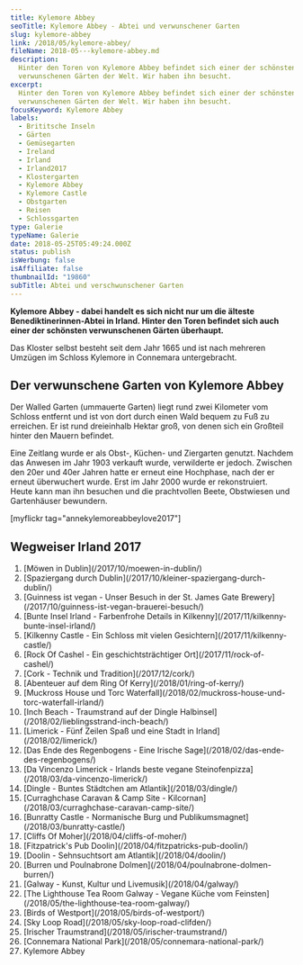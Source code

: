 ```yaml
---
title: Kylemore Abbey
seoTitle: Kylemore Abbey - Abtei und verwunschener Garten
slug: kylemore-abbey
link: /2018/05/kylemore-abbey/
fileName: 2018-05---kylemore-abbey.md
description:
  Hinter den Toren von Kylemore Abbey befindet sich einer der schönsten
  verwunschenen Gärten der Welt. Wir haben ihn besucht.
excerpt:
  Hinter den Toren von Kylemore Abbey befindet sich einer der schönsten
  verwunschenen Gärten der Welt. Wir haben ihn besucht.
focusKeyword: Kylemore Abbey
labels:
  - Brititsche Inseln
  - Gärten
  - Gemüsegarten
  - Ireland
  - Irland
  - Irland2017
  - Klostergarten
  - Kylemore Abbey
  - Kylemore Castle
  - Obstgarten
  - Reisen
  - Schlossgarten
type: Galerie
typeName: Galerie
date: 2018-05-25T05:49:24.000Z
status: publish
isWerbung: false
isAffiliate: false
thumbnailId: "19860"
subTitle: Abtei und verschwunschener Garten
---
```


<strong>Kylemore Abbey - dabei handelt es sich nicht nur um die älteste
Benediktinerinnen-Abtei in Irland. Hinter den Toren befindet sich auch einer der
schönsten verwunschenen Gärten überhaupt.</strong>

Das Kloster selbst besteht seit dem Jahr 1665 und ist nach mehreren Umzügen im
Schloss Kylemore in Connemara untergebracht.

## Der verwunschene Garten von Kylemore Abbey

Der Walled Garten (ummauerte Garten) liegt rund zwei Kilometer vom Schloss
entfernt und ist von dort durch einen Wald bequem zu Fuß zu erreichen. Er ist
rund dreieinhalb Hektar groß, von denen sich ein Großteil hinter den Mauern
befindet.

Eine Zeitlang wurde er als Obst-, Küchen- und Ziergarten genutzt. Nachdem das
Anwesen im Jahr 1903 verkauft wurde, verwilderte er jedoch. Zwischen den 20er
und 40er Jahren hatte er erneut eine Hochphase, nach der er erneut überwuchert
wurde. Erst im Jahr 2000 wurde er rekonstruiert.  Heute kann man ihn besuchen
und die prachtvollen Beete, Obstwiesen und Gartenhäuser bewundern.

[myflickr tag="annekylemoreabbeylove2017"]

## Wegweiser Irland 2017

<ol>
    <li> [Möwen in Dublin](/2017/10/moewen-in-dublin/) </li>
    <li> [Spaziergang durch Dublin](/2017/10/kleiner-spaziergang-durch-dublin/) </li>
    <li> [Guinness ist vegan - Unser Besuch in der St. James Gate Brewery](/2017/10/guinness-ist-vegan-brauerei-besuch/) </li>
    <li> [Bunte Insel Irland - Farbenfrohe Details in Kilkenny](/2017/11/kilkenny-bunte-insel-irland/) </li>
    <li> [Kilkenny Castle - Ein Schloss mit vielen Gesichtern](/2017/11/kilkenny-castle/) </li>
    <li> [Rock Of Cashel - Ein geschichtsträchtiger Ort](/2017/11/rock-of-cashel/) </li>
    <li> [Cork - Technik und Tradition](/2017/12/cork/) </li>
    <li> [Abenteuer auf dem Ring Of Kerry](/2018/01/ring-of-kerry/) </li>
    <li> [Muckross House und Torc Waterfall](/2018/02/muckross-house-und-torc-waterfall-irland/) </li>
    <li> [Inch Beach - Traumstrand auf der Dingle Halbinsel](/2018/02/lieblingsstrand-inch-beach/) </li>
    <li> [Limerick - Fünf Zeilen Spaß und eine Stadt in Irland](/2018/02/limerick/) </li>
    <li> [Das Ende des Regenbogens - Eine Irische Sage](/2018/02/das-ende-des-regenbogens/) </li>
    <li> [Da Vincenzo Limerick - Irlands beste vegane Steinofenpizza](/2018/03/da-vincenzo-limerick/) </li>
    <li> [Dingle - Buntes Städtchen am Atlantik](/2018/03/dingle/) </li>
    <li> [Curraghchase Caravan &amp; Camp Site - Kilcornan](/2018/03/curraghchase-caravan-camp-site/) </li>
    <li> [Bunratty Castle - Normanische Burg und Publikumsmagnet](/2018/03/bunratty-castle/) </li>
    <li> [Cliffs Of Moher](/2018/04/cliffs-of-moher/) </li>
    <li> [Fitzpatrick's Pub Doolin](/2018/04/fitzpatricks-pub-doolin/) </li>
    <li> [Doolin - Sehnsuchtsort am Atlantik](/2018/04/doolin/) </li>
    <li> [Burren und Poulnabrone Dolmen](/2018/04/poulnabrone-dolmen-burren/) </li>
    <li> [Galway - Kunst, Kultur und Livemusik](/2018/04/galway/) </li>
    <li> [The Lighthouse Tea Room Galway - Vegane Küche vom Feinsten](/2018/05/the-lighthouse-tea-room-galway/) </li>
    <li> [Birds of Westport](/2018/05/birds-of-westport/) </li>
    <li> [Sky Loop Road](/2018/05/sky-loop-road-clifden/) </li>
    <li> [Irischer Traumstrand](/2018/05/irischer-traumstrand/) </li>
    <li> [Connemara National Park](/2018/05/connemara-national-park/) </li>
    <li>Kylemore Abbey</li>
</ol>
